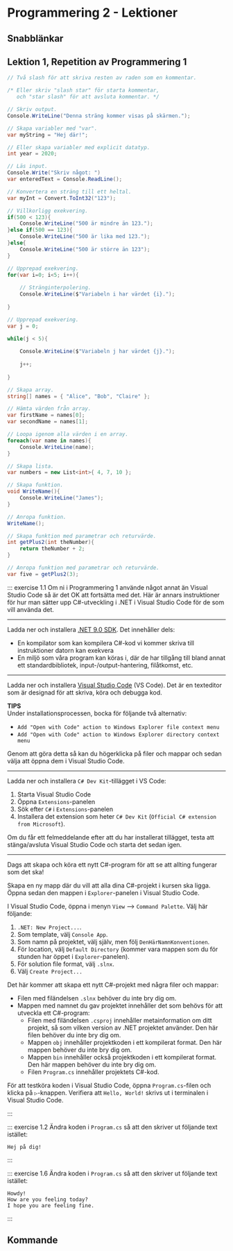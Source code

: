# Programmering 2 - Lektioner



## Snabblänkar




## Lektion 1, Repetition av Programmering 1
```cs
// Två slash för att skriva resten av raden som en kommentar.

/* Eller skriv "slash star" för starta kommentar,
   och "star slash" för att avsluta kommentar. */

// Skriv output.
Console.WriteLine("Denna sträng kommer visas på skärmen.");

// Skapa variabler med "var".
var myString = "Hej där!";

// Eller skapa variabler med explicit datatyp.
int year = 2020;

// Läs input.
Console.Write("Skriv något: ")
var enteredText = Console.ReadLine();

// Konvertera en sträng till ett heltal.
var myInt = Convert.ToInt32("123");

// Villkorligg exekvering.
if(500 < 123){
	Console.WriteLine("500 är mindre än 123.");
}else if(500 == 123){
	Console.WriteLine("500 är lika med 123.");
}else{
	Console.WriteLine("500 är större än 123");
}

// Upprepad exekvering.
for(var i=0; i<5; i++){
	
	// Stränginterpolering.
	Console.WriteLine($"Variabeln i har värdet {i}.");
	
}

// Upprepad exekvering.
var j = 0;

while(j < 5){
	
	Console.WriteLine($"Variabeln j har värdet {j}.");
	
	j++;
	
}

// Skapa array.
string[] names = { "Alice", "Bob", "Claire" };

// Hämta värden från array.
var firstName = names[0];
var secondName = names[1];

// Loopa igenom alla värden i en array.
foreach(var name in names){
	Console.WriteLine(name);
}

// Skapa lista.
var numbers = new List<int>{ 4, 7, 10 };

// Skapa funktion.
void WriteName(){
	Console.WriteLine("James");
}

// Anropa funktion.
WriteName();

// Skapa funktion med parametrar och returvärde.
int getPlus2(int theNumber){
	return theNumber + 2;
}

// Anropa funktion med parametrar och returvärde.
var five = getPlus2(3);
```

::: exercise 1.1
Om ni i Programmering 1 använde något annat än Visual Studio Code så är det OK att fortsätta med det. Här är annars instruktioner för hur man sätter upp C#-utveckling i .NET i Visual Studio Code för de som vill använda det.

---

Ladda ner och installera [.NET 9.0 SDK](https://dotnet.microsoft.com/en-us/download). Det innehåller dels:

* En kompilator som kan kompilera C#-kod vi kommer skriva till instruktioner datorn kan exekvera
* En miljö som våra program kan köras i, där de har tillgång till bland annat ett standardbibliotek, input-/output-hantering, filåtkomst, etc.

---

Ladda ner och installera [Visual Studio Code](https://code.visualstudio.com/) (VS Code). Det är en texteditor som är designad för att skriva, köra och debugga kod.

**TIPS**\
Under installationsprocessen, bocka för följande två alternativ:

* `Add "Open with Code" action to Windows Explorer file context menu`
* `Add "Open with Code" action to Windows Explorer directory context menu`

Genom att göra detta så kan du högerklicka på filer och mappar och sedan välja att öppna dem i Visual Studio Code.

---

Ladda ner och installera `C# Dev Kit`-tillägget i VS Code:

1. Starta Visual Studio Code
2. Öppna `Extensions`-panelen
3. Sök efter `C#` i `Extensions`-panelen
4. Installera det extension som heter `C# Dev Kit` (`Official C# extension from Microsoft`).

Om du får ett felmeddelande efter att du har installerat tillägget, testa att stänga/avsluta Visual Studio Code och starta det sedan igen.

---

Dags att skapa och köra ett nytt C#-program för att se att allting fungerar som det ska!

Skapa en ny mapp där du vill att alla dina C#-projekt i kursen ska ligga. Öppna sedan den mappen i `Explorer`-panelen i Visual Studio Code.

I Visual Studio Code, öppna i menyn `View` --> `Command Palette`. Välj här följande:

1. `.NET: New Project...`.
1. Som template, välj `Console App`.
2. Som namn på projektet, välj själv, men följ `DenHärNamnKonventionen`.
3. För location, välj `Default Directory` (kommer vara mappen som du för stunden har öppet i `Explorer`-panelen).
4. För solution file format, välj `.slnx`.
5. Välj `Create Project...`

Det här kommer att skapa ett nytt C#-projekt med några filer och mappar:

* Filen med filändelsen `.slnx` behöver du inte bry dig om.
* Mappen med namnet du gav projektet innehåller det som behövs för att utveckla ett C#-program:
	* Filen med filändelsen `.csproj` innehåller metainformation om ditt projekt, så som vilken version av .NET projektet använder. Den här filen behöver du inte bry dig om.
	* Mappen `obj` innehåller projektkoden i ett kompilerat format. Den här mappen behöver du inte bry dig om.
	* Mappen `bin` innehåller också projektkoden i ett kompilerat format. Den här mappen behöver du inte bry dig om.
	* Filen `Program.cs` innehåller projektets C#-kod.

För att testköra koden i Visual Studio Code, öppna `Program.cs`-filen och klicka på `▷`-knappen. Verifiera att `Hello, World!` skrivs ut i terminalen i Visual Studio Code.

:::

::: exercise 1.2
Ändra koden i `Program.cs` så att den skriver ut följande text istället:

```
Hej på dig!
```
:::

::: exercise 1.6
Ändra koden i `Program.cs` så att den skriver ut följande text istället:

```
Howdy!
How are you feeling today?
I hope you are feeling fine.
```
:::




## Kommande